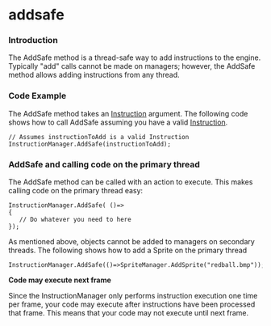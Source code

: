 # addsafe

### Introduction

The AddSafe method is a thread-safe way to add instructions to the engine. Typically "add" calls cannot be made on managers; however, the AddSafe method allows adding instructions from any thread.

### Code Example

The AddSafe method takes an [Instruction](../../../../../frb/docs/index.php) argument. The following code shows how to call AddSafe assuming you have a valid [Instruction](../../../../../frb/docs/index.php).

```
// Assumes instructionToAdd is a valid Instruction
InstructionManager.AddSafe(instructionToAdd);
```

### AddSafe and calling code on the primary thread

The AddSafe method can be called with an action to execute. This makes calling code on the primary thread easy:

```lang:c#
InstructionManager.AddSafe( ()=>
{
   // Do whatever you need to here
});
```

As mentioned above, objects cannot be added to managers on secondary threads. The following shows how to add a Sprite on the primary thread

```
InstructionManager.AddSafe(()=>SpriteManager.AddSprite("redball.bmp"));
```

**Code may execute next frame**

Since the InstructionManager only performs instruction execution one time per frame, your code may execute after instructions have been processed that frame. This means that your code may not execute until next frame.
